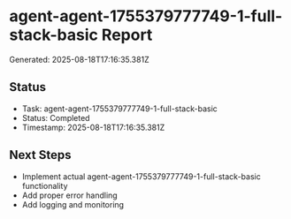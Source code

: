 # agent-agent-1755379777749-1-full-stack-basic Report

Generated: 2025-08-18T17:16:35.381Z

## Status
- Task: agent-agent-1755379777749-1-full-stack-basic
- Status: Completed
- Timestamp: 2025-08-18T17:16:35.381Z

## Next Steps
- Implement actual agent-agent-1755379777749-1-full-stack-basic functionality
- Add proper error handling
- Add logging and monitoring
